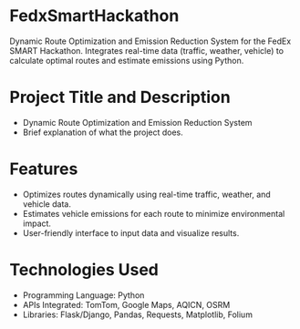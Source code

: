 # FedxSmartHackathon

Dynamic Route Optimization and Emission Reduction System for the FedEx SMART Hackathon. Integrates real-time data (traffic, weather, vehicle) to calculate optimal routes and estimate emissions using Python.

# Project Title and Description
* Dynamic Route Optimization and Emission Reduction System
* Brief explanation of what the project does.

# Features
* Optimizes routes dynamically using real-time traffic, weather, and vehicle data.
* Estimates vehicle emissions for each route to minimize environmental impact.
* User-friendly interface to input data and visualize results.

# Technologies Used

* Programming Language: Python
* APIs Integrated: TomTom, Google Maps, AQICN, OSRM
* Libraries: Flask/Django, Pandas, Requests, Matplotlib, Folium
